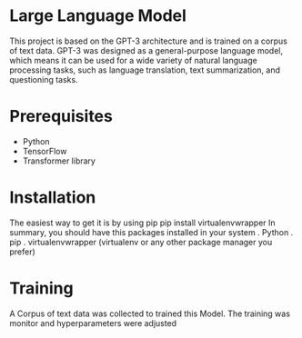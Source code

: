 # Large Language Model 
This project is based on the GPT-3 architecture and is trained on a corpus of text data. GPT-3 was designed as a general-purpose language model, which means it can be used for a wide variety of natural language processing tasks, such as language translation, text summarization, and questioning tasks.
# Prerequisites
- Python
- TensorFlow
- Transformer library
# Installation
The easiest way to get it is by using pip
pip install virtualenvwrapper
In summary, you should have this packages installed in your system
. Python
. pip
. virtualenvwrapper (virtualenv or any other package manager you prefer)
# Training
A Corpus of text data was collected to trained this Model.
The training was monitor and hyperparameters were adjusted 


